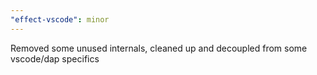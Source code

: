 ```yaml
---
"effect-vscode": minor
---
```


Removed some unused internals, cleaned up and decoupled from some vscode/dap specifics
